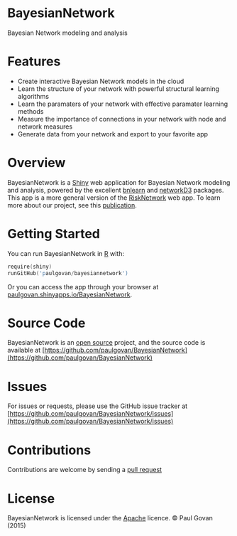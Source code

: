 # BayesianNetwork
Bayesian Network modeling and analysis

# Features
* Create interactive Bayesian Network models in the cloud
* Learn the structure of your network with powerful structural learning algorithms
* Learn the paramaters of your network with effective paramater learning methods
* Measure the importance of connections in your network with node and network measures
* Generate data from your network and export to your favorite app

# Overview
BayesianNetwork is a [Shiny](http://shiny.rstudio.com) web application for Bayesian Network modeling and analysis, powered by the excellent [bnlearn](http://www.bnlearn.com) and [networkD3](http://christophergandrud.github.io/networkD3/) packages. This app is a more general version of the [RiskNetwork](https://github.com/paulgovan/RiskNetwork) web app. To learn more about our project, see this [publication](http://oaktrust.library.tamu.edu/handle/1969.1/153492).

# Getting Started
You can run BayesianNetwork in [R](https://www.r-project.org) with:

```S
require(shiny)
runGitHub('paulgovan/bayesiannetwork')
```

Or you can access the app through your browser at [paulgovan.shinyapps.io/BayesianNetwork](https://paulgovan.shinyapps.io/Bayesiannetwork). 

# Source Code
BayesianNetwork is an [open source](http://opensource.org) project, and the source code is available at [https://github.com/paulgovan/BayesianNetwork](https://github.com/paulgovan/BayesianNetwork)

# Issues
For issues or requests, please use the GitHub issue tracker at [https://github.com/paulgovan/BayesianNetwork/issues](https://github.com/paulgovan/BayesianNetwork/issues)

# Contributions
Contributions are welcome by sending a [pull request](https://github.com/paulgovan/BayesianNetwork/pulls)

# License
BayesianNetwork is licensed under the [Apache](http://www.apache.org/licenses/LICENSE-2.0) licence. &copy; Paul Govan (2015)

